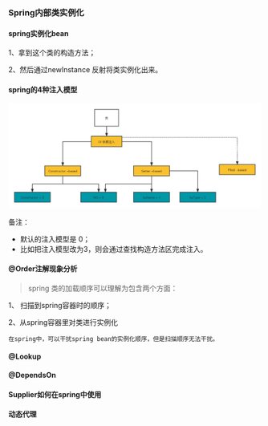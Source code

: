 ### Spring内部类实例化

#### spring实例化bean

1、拿到这个类的构造方法；

2、然后通过newInstance 反射将类实例化出来。

#### spring的4种注入模型

![spring的4种注入模型](高级应用.assets/spring的4种注入模型.png)



备注：

- 默认的注入模型是 0；
- 比如把注入模型改为3，则会通过查找构造方法区完成注入。

#### @Order注解现象分析

> spring 类的加载顺序可以理解为包含两个方面：

1、 扫描到spring容器时的顺序；

2、从spring容器里对类进行实例化

`在spring中，可以干扰spring bean的实例化顺序，但是扫描顺序无法干扰。`

#### @Lookup

#### @DependsOn

#### Supplier如何在spring中使用

#### 动态代理

